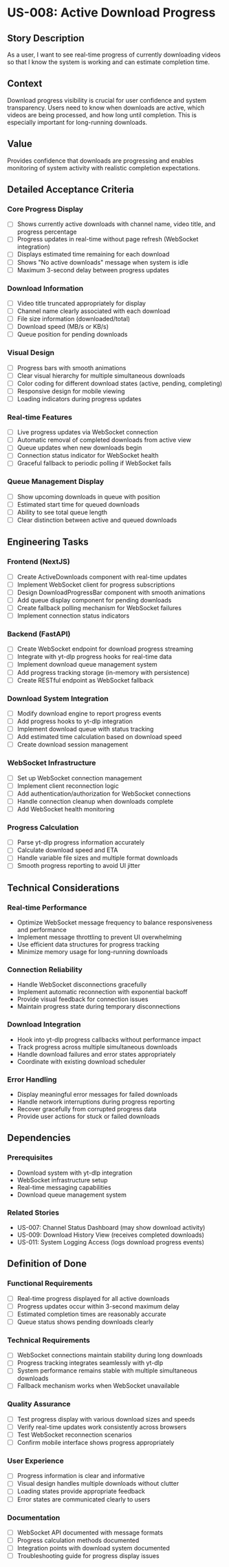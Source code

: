 # US-008: Active Download Progress

## Story Description

As a user, I want to see real-time progress of currently downloading videos so that I know the system is working and can estimate completion time.

## Context

Download progress visibility is crucial for user confidence and system transparency. Users need to know when downloads are active, which videos are being processed, and how long until completion. This is especially important for long-running downloads.

## Value

Provides confidence that downloads are progressing and enables monitoring of system activity with realistic completion expectations.

## Detailed Acceptance Criteria

### Core Progress Display
- [ ] Shows currently active downloads with channel name, video title, and progress percentage
- [ ] Progress updates in real-time without page refresh (WebSocket integration)
- [ ] Displays estimated time remaining for each download
- [ ] Shows "No active downloads" message when system is idle
- [ ] Maximum 3-second delay between progress updates

### Download Information
- [ ] Video title truncated appropriately for display
- [ ] Channel name clearly associated with each download
- [ ] File size information (downloaded/total)
- [ ] Download speed (MB/s or KB/s)
- [ ] Queue position for pending downloads

### Visual Design
- [ ] Progress bars with smooth animations
- [ ] Clear visual hierarchy for multiple simultaneous downloads
- [ ] Color coding for different download states (active, pending, completing)
- [ ] Responsive design for mobile viewing
- [ ] Loading indicators during progress updates

### Real-time Features
- [ ] Live progress updates via WebSocket connection
- [ ] Automatic removal of completed downloads from active view
- [ ] Queue updates when new downloads begin
- [ ] Connection status indicator for WebSocket health
- [ ] Graceful fallback to periodic polling if WebSocket fails

### Queue Management Display
- [ ] Show upcoming downloads in queue with position
- [ ] Estimated start time for queued downloads
- [ ] Ability to see total queue length
- [ ] Clear distinction between active and queued downloads

## Engineering Tasks

### Frontend (NextJS)
- [ ] Create ActiveDownloads component with real-time updates
- [ ] Implement WebSocket client for progress subscriptions
- [ ] Design DownloadProgressBar component with smooth animations
- [ ] Add queue display component for pending downloads
- [ ] Create fallback polling mechanism for WebSocket failures
- [ ] Implement connection status indicators

### Backend (FastAPI)
- [ ] Create WebSocket endpoint for download progress streaming
- [ ] Integrate with yt-dlp progress hooks for real-time data
- [ ] Implement download queue management system
- [ ] Add progress tracking storage (in-memory with persistence)
- [ ] Create RESTful endpoint as WebSocket fallback

### Download System Integration
- [ ] Modify download engine to report progress events
- [ ] Add progress hooks to yt-dlp integration
- [ ] Implement download queue with status tracking
- [ ] Add estimated time calculation based on download speed
- [ ] Create download session management

### WebSocket Infrastructure
- [ ] Set up WebSocket connection management
- [ ] Implement client reconnection logic
- [ ] Add authentication/authorization for WebSocket connections
- [ ] Handle connection cleanup when downloads complete
- [ ] Add WebSocket health monitoring

### Progress Calculation
- [ ] Parse yt-dlp progress information accurately
- [ ] Calculate download speed and ETA
- [ ] Handle variable file sizes and multiple format downloads
- [ ] Smooth progress reporting to avoid UI jitter

## Technical Considerations

### Real-time Performance
- Optimize WebSocket message frequency to balance responsiveness and performance
- Implement message throttling to prevent UI overwhelming
- Use efficient data structures for progress tracking
- Minimize memory usage for long-running downloads

### Connection Reliability
- Handle WebSocket disconnections gracefully
- Implement automatic reconnection with exponential backoff
- Provide visual feedback for connection issues
- Maintain progress state during temporary disconnections

### Download Integration
- Hook into yt-dlp progress callbacks without performance impact
- Track progress across multiple simultaneous downloads
- Handle download failures and error states appropriately
- Coordinate with existing download scheduler

### Error Handling
- Display meaningful error messages for failed downloads
- Handle network interruptions during progress reporting
- Recover gracefully from corrupted progress data
- Provide user actions for stuck or failed downloads

## Dependencies

### Prerequisites
- Download system with yt-dlp integration
- WebSocket infrastructure setup
- Real-time messaging capabilities
- Download queue management system

### Related Stories
- US-007: Channel Status Dashboard (may show download activity)
- US-009: Download History View (receives completed downloads)
- US-011: System Logging Access (logs download progress events)

## Definition of Done

### Functional Requirements
- [ ] Real-time progress displayed for all active downloads
- [ ] Progress updates occur within 3-second maximum delay
- [ ] Estimated completion times are reasonably accurate
- [ ] Queue status shows pending downloads clearly

### Technical Requirements
- [ ] WebSocket connections maintain stability during long downloads
- [ ] Progress tracking integrates seamlessly with yt-dlp
- [ ] System performance remains stable with multiple simultaneous downloads
- [ ] Fallback mechanism works when WebSocket unavailable

### Quality Assurance
- [ ] Test progress display with various download sizes and speeds
- [ ] Verify real-time updates work consistently across browsers
- [ ] Test WebSocket reconnection scenarios
- [ ] Confirm mobile interface shows progress appropriately

### User Experience
- [ ] Progress information is clear and informative
- [ ] Visual design handles multiple downloads without clutter
- [ ] Loading states provide appropriate feedback
- [ ] Error states are communicated clearly to users

### Documentation
- [ ] WebSocket API documented with message formats
- [ ] Progress calculation methods documented
- [ ] Integration points with download system documented
- [ ] Troubleshooting guide for progress display issues